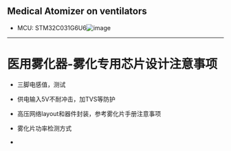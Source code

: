 ## Medical Atomizer on ventilators

- MCU: STM32C031G6U6![image](https://github.com/user-attachments/assets/a0be71a1-305c-4ab3-ba47-a368890d5140)
 ---
 
# 医用雾化器-雾化专用芯片设计注意事项

- 三脚电感值，测试

- 供电输入5V不耐冲击，加TVS等防护
- 高压网络layout和器件封装，参考雾化片手册注意事项
- 雾化片功率检测方式
- 